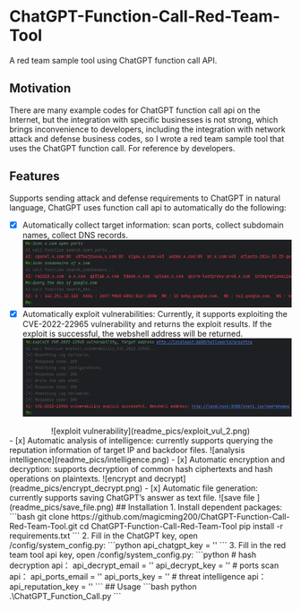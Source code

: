 # ChatGPT-Function-Call-Red-Team-Tool
A red team sample tool using ChatGPT function call API. 
## Motivation
There are many example codes for ChatGPT function call api on the Internet, but the integration with specific businesses is not strong, which brings inconvenience to developers, including the integration with network attack and defense business codes, so I wrote a red team sample tool that uses the ChatGPT function call. For reference by developers.
## Features
Supports sending attack and defense requirements to ChatGPT in natural language, ChatGPT uses function call api to automatically do the following:
- [x] Automatically collect target information: scan ports, collect subdomain names, collect DNS records.
![info gather](readme_pics/info_gather.png)
- [x] Automatically exploit vulnerabilities: Currently, it supports exploiting the CVE-2022-22965 vulnerability and returns the exploit results. If the exploit is successful, the webshell address will be returned.
![exploit vulnerability](readme_pics/exploit_vul_1.png)
<div align=center>
![exploit vulnerability](readme_pics/exploit_vul_2.png)
 </div>
- [x] Automatic analysis of intelligence: currently supports querying the reputation information of target IP and backdoor files.
![analysis intelligence](readme_pics/intelligence.png)
- [x] Automatic encryption and decryption: supports decryption of common hash ciphertexts and hash operations on plaintexts.
![encrypt and decrypt](readme_pics/encrypt_decrypt.png)
- [x] Automatic file generation: currently supports saving ChatGPT’s answer as text file.
![save file ](readme_pics/save_file.png)
## Installation
1. Install dependent packages:
```bash
git clone https://github.com/magicming200/ChatGPT-Function-Call-Red-Team-Tool.git
cd ChatGPT-Function-Call-Red-Team-Tool
pip install -r requirements.txt
```
2. Fill in the ChatGPT key, open /config/system_config.py:
```python
api_chatgpt_key = '<YOUR_API_KEY>'
```
3. Fill in the red team tool api key, open /config/system_config.py:
```python
# hash decryption api：
api_decrypt_email = '<YOUR_API_EMAIL>'
api_decrypt_key = '<YOUR_API_KEY>'
# ports scan api：
api_ports_email = '<YOUR_API_EMAIL>'
api_ports_key = '<YOUR_API_KEY>'
# threat intelligence api：
api_reputation_key = '<YOUR_API_KEY>'
```
## Usage
```bash
 python .\ChatGPT_Function_Call.py
```
